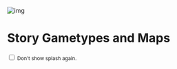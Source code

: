 ![img](./_media/logo.png)

# **Story Gametypes and Maps**

<small>
    <input id="hide-coverpage" type="checkbox">
    Don't show splash again.
</small>
